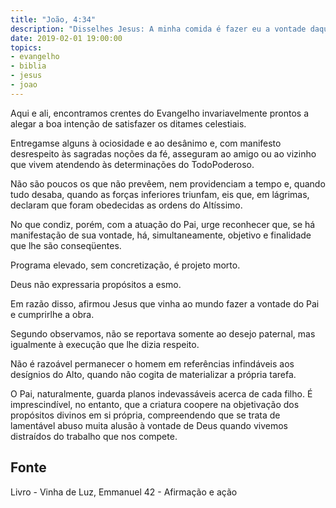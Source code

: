 ```yaml
---
title: "João, 4:34"
description: "Disse­lhes Jesus: A minha comida é fazer eu a vontade daquele que me enviou, e cumprir a sua obra."
date: 2019-02-01 19:00:00
topics: 
- evangelho
- biblia
- jesus
- joao
---
```


Aqui e ali, encontramos crentes do Evangelho invariavelmente prontos a
alegar a boa intenção de satisfazer os ditames celestiais.

Entregam­se alguns à ociosidade e ao desânimo e, com manifesto
desrespeito às sagradas noções da fé, asseguram ao amigo ou ao vizinho que vivem
atendendo às determinações do Todo­Poderoso.

Não são poucos os que não prevêem, nem providenciam a tempo e, quando
tudo desaba, quando as forças inferiores triunfam, eis que, em lágrimas, declaram
que foram obedecidas as ordens do Altíssimo.

No que condiz, porém, com a atuação do Pai, urge reconhecer que, se há
manifestação de sua vontade, há, simultaneamente, objetivo e finalidade que lhe são
conseqüentes.

Programa elevado, sem concretização, é projeto morto.

Deus não expressaria propósitos a esmo.

Em razão disso, afirmou Jesus que vinha ao mundo fazer a vontade do Pai e
cumprir­lhe a obra.

Segundo observamos, não se reportava somente ao desejo paternal, mas
igualmente à execução que lhe dizia respeito.

Não é razoável permanecer o homem em referências infindáveis aos
desígnios do Alto, quando não cogita de materializar a própria tarefa.

O Pai, naturalmente, guarda planos indevassáveis acerca de cada filho. É
imprescindível, no entanto, que a criatura coopere na objetivação dos propósitos
divinos em si própria, compreendendo que se trata de lamentável abuso muita alusão
à vontade de Deus quando vivemos distraídos do trabalho que nos compete.


## Fonte
Livro - Vinha de Luz, Emmanuel
42 - Afirmação e ação
